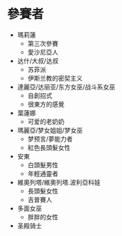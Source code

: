# 參賽者
+ 瑪莉蓮
    + 第三次參賽
    + 愛沙尼亞人
+ 达什/大叔/达叔
    + 苏菲派
    + 伊斯兰教的密契主义
+ 達麗亞/达丽亚/东方女巫/战斗系女巫
    + 自創招式
    + 很東方的感覺
+ 葉蓮娜
    + 可爱的老奶奶
+ 瑪麗亞/梦女姐姐/梦女巫
    + 梦预言/夢能力者
    + 紅色長頭髮女性
+ 安東
    + 白頭髮男性
    + 年輕通靈者 
+ 維奧列塔/維奧列塔.波利亞科娃
    + 長頭髮女性
    + 吉普賽人
+ 多面女巫
    + 胖胖的女性
+ 圣殿骑士

